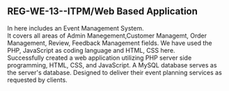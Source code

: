 ## REG-WE-13--ITPM/Web Based Application

In here includes an Event Management System.  
It covers all areas of Admin Manegement,Customer Managemt, Order Management, Review, Feedback Management fields. 
We have used the PHP, JavaScript as coding language and HTML, CSS here.   
Successfully created a web application utilizing PHP server side programming, HTML, CSS, and JavaScript. A MySQL 
database serves as the server's database. Designed to deliver their event planning services as requested by clients.  
